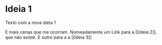 
# Ideia 1

Texto com a nova ideia 1

E mais cenas que me ocorram.
Nomeadamente um Link para a [[Ideia 2]], que não existe. 
E outro para a a [[Ideia 3]]


